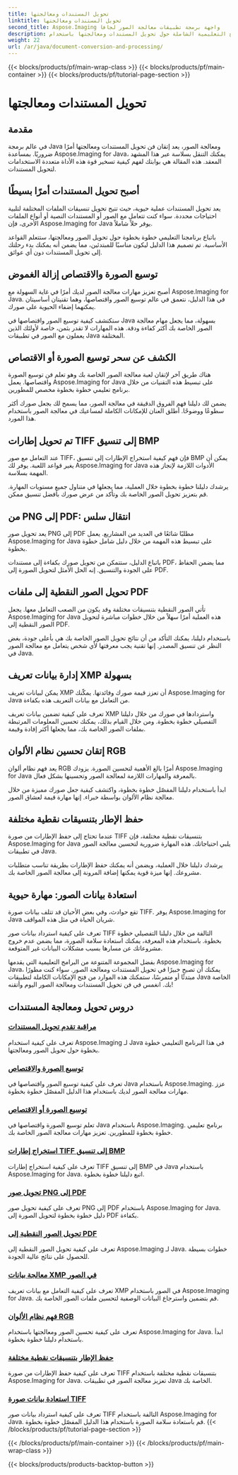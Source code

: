 ```yaml
---
title: تحويل المستندات ومعالجتها
linktitle: تحويل المستندات ومعالجتها
second_title: Aspose.Imaging واجهة برمجة تطبيقات معالجة الصور لجافا
description: استكشف البرامج التعليمية الشاملة حول تحويل المستندات ومعالجتها باستخدام Aspose.Imaging Java. أتقن معالجة الصور وتحويلها باستخدام هذه البرامج التعليمية.
weight: 22
url: /ar/java/document-conversion-and-processing/
---
```


{{< blocks/products/pf/main-wrap-class >}}
{{< blocks/products/pf/main-container >}}
{{< blocks/products/pf/tutorial-page-section >}}

# تحويل المستندات ومعالجتها


## مقدمة

في عالم برمجة Java ومعالجة الصور، يعد إتقان فن تحويل المستندات ومعالجتها أمرًا ضروريًا. بمساعدة Aspose.Imaging for Java، يمكنك التنقل بسلاسة عبر هذا المشهد المعقد. هذه المقالة هي بوابتك لفهم كيفية تسخير قوة هذه الأداة متعددة الاستخدامات لتحويل المستندات.

## أصبح تحويل المستندات أمرًا بسيطًا

يعد تحويل المستندات عملية حيوية، حيث تتيح تحويل تنسيقات الملفات المختلفة لتلبية احتياجات محددة. سواء كنت تتعامل مع الصور أو المستندات النصية أو أنواع الملفات الأخرى، فإن Aspose.Imaging for Java يوفر حلاً شاملاً.

باتباع برنامجنا التعليمي خطوة بخطوة حول تحويل الصور ومعالجتها، ستتعلم القواعد الأساسية. تم تصميم هذا الدليل ليكون مناسبًا للمبتدئين، مما يضمن أنه يمكنك بدء رحلتك إلى تحويل المستندات دون أي عوائق.

## توسيع الصورة والاقتصاص إزالة الغموض

أصبح تعزيز مهارات معالجة الصور لديك أمرًا في غاية السهولة مع Aspose.Imaging for Java. في هذا الدليل، نتعمق في عالم توسيع الصور واقتصاصها، وهما تقنيتان أساسيتان يمكنهما إضفاء الحيوية على صورك.

ستكتشف كيفية توسيع الصور واقتصاصها في Java بسهولة، مما يجعل مهام معالجة الصور الخاصة بك أكثر كفاءة ودقة. هذه المهارات لا تقدر بثمن، خاصة لأولئك الذين يعملون مع الصور في تطبيقات Java المختلفة.

## الكشف عن سحر توسيع الصورة أو الاقتصاص

هناك طريق آخر لإتقان لعبة معالجة الصور الخاصة بك وهو تعلم فن توسيع الصورة واقتصاصها. يعمل Aspose.Imaging for Java على تبسيط هذه التقنيات من خلال برنامج تعليمي خطوة بخطوة مخصص للمطورين.

يضمن لك دليلنا فهم الفروق الدقيقة في معالجة الصور، مما يسمح لك بجعل صورك أكثر سطوعًا ووضوحًا. أطلق العنان للإمكانات الكاملة لمساعيك في معالجة الصور باستخدام هذا المورد.

## تم تحويل إطارات TIFF إلى تنسيق BMP

عند التعامل مع صور TIFF، فإن فهم كيفية استخراج الإطارات إلى تنسيق BMP يمكن أن يغير قواعد اللعبة. يوفر لك Aspose.Imaging for Java الأدوات اللازمة لإنجاز هذه المهمة بسلاسة.

يرشدك دليلنا خطوة بخطوة خلال العملية، مما يجعلها في متناول جميع مستويات المهارة. قم بتعزيز تحويل الصور الخاصة بك وتأكد من عرض صورك بأفضل تنسيق ممكن.

## من PNG إلى PDF: انتقال سلس

يعد تحويل صور PNG إلى PDF مطلبًا شائعًا في العديد من المشاريع. يعمل Aspose.Imaging for Java على تبسيط هذه المهمة من خلال دليل شامل خطوة بخطوة.

باتباع الدليل، ستتمكن من تحويل صورك بكفاءة إلى مستندات PDF، مما يضمن الحفاظ على الجودة والتنسيق. إنه الحل الأمثل لتحويل الصورة إلى PDF.

## تحويل الصور النقطية إلى ملفات PDF

تأتي الصور النقطية بتنسيقات مختلفة وقد يكون من الصعب التعامل معها. يجعل Aspose.Imaging for Java هذه العملية أمرًا سهلاً من خلال خطوات مباشرة لتحويل الصور النقطية إلى PDF.

باستخدام دليلنا، يمكنك التأكد من أن نتائج تحويل الصور الخاصة بك هي بأعلى جودة، بغض النظر عن تنسيق المصدر. إنها تقنية يجب معرفتها لأي شخص يتعامل مع معالجة الصور في Java.

## إدارة بيانات تعريف XMP بسهولة

يمكن لبيانات تعريف XMP أن تعزز قيمة صورك وفائدتها. يمكّنك Aspose.Imaging for Java من التعامل مع بيانات التعريف هذه بكفاءة.

تعرف على كيفية تضمين بيانات تعريف XMP واستردادها في صورك من خلال دليلنا التفصيلي خطوة بخطوة. ومن خلال القيام بذلك، يمكنك تحسين المعلومات المرتبطة بملفات الصور الخاصة بك، مما يجعلها أكثر إفادة وقيمة.

## إتقان تحسين نظام الألوان RGB

يعد فهم نظام ألوان RGB أمرًا بالغ الأهمية لتحسين الصورة. يزودك Aspose.Imaging for Java بالمعرفة والمهارات اللازمة لمعالجة الصور وتحسينها بشكل فعال.

ابدأ باستخدام دليلنا المفصّل خطوة بخطوة، واكتشف كيفية جعل صورك مميزة من خلال معالجة نظام الألوان بواسطة خبراء. إنها مهارة قيمة لعشاق الصور.

## حفظ الإطار بتنسيقات نقطية مختلفة

عندما تحتاج إلى حفظ الإطارات من صورة TIFF بتنسيقات نقطية مختلفة، فإن Aspose.Imaging for Java يلبي احتياجاتك. هذه المهارة ضرورية لتحسين معالجة الصور في تطبيقات Java.

يرشدك دليلنا خلال العملية، ويضمن أنه يمكنك حفظ الإطارات بطريقة تناسب متطلبات مشروعك. إنها ميزة قوية يمكنها إضافة المرونة إلى معالجة الصور الخاصة بك.

## استعادة بيانات الصور: مهارة حيوية

تقع حوادث، وفي بعض الأحيان قد تتلف بيانات صورة TIFF. يوفر Aspose.Imaging for Java شريان الحياة في مثل هذه المواقف.

تعرف على كيفية استرداد بيانات صور TIFF التالفة من خلال دليلنا التفصيلي خطوة بخطوة. باستخدام هذه المعرفة، يمكنك استعادة سلامة الصورة، مما يضمن عدم خروج مشروعاتك عن مسارها بسبب مشكلات البيانات غير المتوقعة.

بفضل المجموعة المتنوعة من البرامج التعليمية التي يقدمها Aspose.Imaging for Java، يمكنك أن تصبح خبيرًا في تحويل المستندات ومعالجة الصور. سواء كنت مطورًا مبتدئًا أو متمرسًا، ستمكنك هذه الموارد من فتح الإمكانات الكاملة لتطبيقات Java الخاصة بك. انغمس في فن تحويل المستندات ومعالجة الصور اليوم وأتقنه!
## دروس تحويل ومعالجة المستندات
### [مراقبة تقدم تحويل المستندات](./monitor-document-conversion-progress/)
تعرف على كيفية استخدام Aspose.Imaging لـ Java في هذا البرنامج التعليمي خطوة بخطوة حول تحويل الصور ومعالجتها.
### [توسيع الصورة والاقتصاص](./image-expansion-and-cropping/)
تعرف على كيفية توسيع الصور واقتصاصها في Java باستخدام Aspose.Imaging. عزز مهارات معالجة الصور لديك باستخدام هذا الدليل المفصّل خطوة بخطوة.
### [توسيع الصورة أو الاقتصاص](./image-expansion-or-cropping/)
تعلم توسيع الصورة واقتصاصها في Java باستخدام Aspose.Imaging. برنامج تعليمي خطوة بخطوة للمطورين. تعزيز مهارات معالجة الصور الخاصة بك.
### [استخراج إطارات TIFF إلى تنسيق BMP](./extract-tiff-frames-to-bmp-format/)
تعرف على كيفية استخراج إطارات TIFF إلى تنسيق BMP في Java باستخدام Aspose.Imaging for Java. اتبع دليلنا خطوة بخطوة.
### [تحويل صور PNG إلى PDF](./convert-png-images-to-pdf/)
تعرف على كيفية تحويل صور PNG إلى PDF باستخدام Aspose.Imaging for Java. دليل خطوة بخطوة لتحويل الصورة إلى PDF بكفاءة.
### [تحويل الصور النقطية إلى PDF](./convert-raster-images-to-pdf/)
تعرف على كيفية تحويل الصور النقطية إلى Aspose.Imaging لـ Java. خطوات بسيطة للحصول على نتائج عالية الجودة.
### [معالجة بيانات XMP في الصور](./xmp-data-handling-in-images/)
تعرف على كيفية التعامل مع بيانات تعريف XMP في الصور باستخدام Aspose.Imaging for Java. قم بتضمين واسترجاع البيانات الوصفية لتحسين ملفات الصور الخاصة بك.
### [فهم نظام الألوان RGB](./understanding-rgb-color-system/)
تعرف على كيفية تحسين الصور ومعالجتها باستخدام Aspose.Imaging for Java. ابدأ باستخدام دليلنا خطوة بخطوة.
### [حفظ الإطار بتنسيقات نقطية مختلفة](./frame-saving-in-different-raster-formats/)
تعرف على كيفية حفظ الإطارات من صورة TIFF بتنسيقات نقطية مختلفة باستخدام Aspose.Imaging for Java. تعزيز معالجة الصور في تطبيقات Java الخاصة بك.
### [استعادة بيانات صورة TIFF](./recovering-tiff-image-data/)
تعرف على كيفية استرداد بيانات صور TIFF التالفة باستخدام Aspose.Imaging for Java. قم باستعادة سلامة الصورة باستخدام هذا الدليل المفصّل خطوة بخطوة.
{{< /blocks/products/pf/tutorial-page-section >}}

{{< /blocks/products/pf/main-container >}}
{{< /blocks/products/pf/main-wrap-class >}}

{{< blocks/products/products-backtop-button >}}
